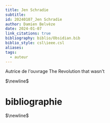 ```yaml
---
title: Jen Schradie
subtitle: 
id: 20240107_Jen Schradie
author: Damien Belvèze
date: 2024-01-07
link_citations: true
bibliography: biblio/Obsidian.bib
biblio_style: csl\ieee.csl
aliases: 
tags:
  - auteur
---
```


Autrice de l'ouvrage The Revolution that wasn't

$\newline$
# bibliographie
$\newline$






